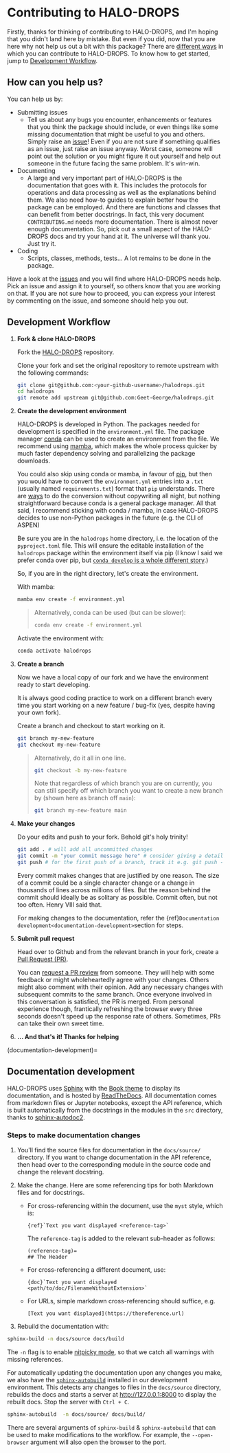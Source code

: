 # Contributing to HALO-DROPS

Firstly, thanks for thinking of contributing to HALO-DROPS, and I'm hoping that you didn't land here by mistake. But even if you did, now that you are here why not help us out a bit with this package? There are [different ways](#how-can-you-help-us) in which you can contribute to HALO-DROPS. To know how to get started, jump to [Development Workflow](#development-workflow).

## How can you help us?

You can help us by:

- Submitting issues
  - Tell us about any bugs you encounter, enhancements or features that you think the package should include, or even things like some missing documentation that might be useful to you and others. Simply raise an [issue](https://github.com/Geet-George/halodrops/issues)! Even if you are not sure if something qualifies as an issue, just raise an issue anyway. Worst case, someone will point out the solution or you might figure it out yourself and help out someone in the future facing the same problem. It's win-win.
- Documenting
  - A large and very important part of HALO-DROPS is the documentation that goes with it. This includes the protocols for operations and data processing as well as the explanations behind them. We also need how-to guides to explain better how the package can be employed. And there are functions and classes that can benefit from better docstrings. In fact, this very document `CONTRIBUTING.md` needs more documentation. There is almost never enough documentation. So, pick out a small aspect of the HALO-DROPS docs and try your hand at it. The universe will thank you. Just try it.
- Coding
  - Scripts, classes, methods, tests... A lot remains to be done in the package.

Have a look at the [issues](https://github.com/Geet-George/halodrops/issues) and you will find where HALO-DROPS needs help. Pick an issue and assign it to yourself, so others know that you are working on that. If you are not sure how to proceed, you can express your interest by commenting on the issue, and someone should help you out.

## Development Workflow

1. **Fork & clone HALO-DROPS**

    Fork the [HALO-DROPS](https://github.com/Geet-George/halodrops) repository.

    Clone your fork and set the original repository to remote upstream with the following commands:

    ```bash
    git clone git@github.com:<your-github-username>/halodrops.git
    cd halodrops
    git remote add upstream git@github.com:Geet-George/halodrops.git
    ```
2. **Create the development environment**

    HALO-DROPS is developed in Python. The packages needed for development is specified in the `environment.yml` file. The package manager [conda](https://conda.io/) can be used to create an environment from the file. We recommend using [mamba](https://mamba.readthedocs.io/en/latest/installation.html), which makes the whole process quicker by much faster dependency solving and parallelizing the package downloads.

    You could also skip using conda or mamba, in favour of [pip](https://pypi.org/project/pip/), but then you would have to convert the `environment.yml` entries into a `.txt` (usually named `requirements.txt`) format that `pip` understands. There are [ways](https://gist.github.com/pemagrg1/f959c19ec18fee3ce2ff9b3b86b67c16) to do the conversion without copywriting all night, but nothing straightforward because conda is a general package manager. All that said, I recommend sticking with conda / mamba, in case HALO-DROPS decides to use non-Python packages in the future (e.g. the CLI of ASPEN)

    Be sure you are in the `halodrops` home directory, i.e. the location of the `pyproject.toml` file. This will ensure the editable installation of the `halodrops` package within the environment itself via pip (I know I said we prefer conda over pip, but [`conda develop` is a whole different story](https://github.com/conda/conda-build/issues/4251).)

    So, if you are in the right directory, let's create the environment.

    With mamba:
    ```bash
    mamba env create -f environment.yml
    ```

    > Alternatively, conda can be used (but can be slower):
    > ```bash
    > conda env create -f environment.yml
    > ```

    Activate the environment with:
    ```bash
    conda activate halodrops
    ```

3. **Create a branch**

    Now we have a local copy of our fork and we have the environment ready to start developing.

    It is always good coding practice to work on a different branch every time you start working on a new feature / bug-fix (yes, despite having your own fork).

    Create a branch and checkout to start working on it.
    ```bash
    git branch my-new-feature
    git checkout my-new-feature
    ```
    > Alternatively, do it all in one line.
    > ```bash
    > git checkout -b my-new-feature
    > ```
    > Note that regardless of which branch you are on currently, you can still specify off which branch you want to create a new branch by (shown here as branch off `main`):
    > ```bash
    > git branch my-new-feature main
    > ```

4. **Make your changes**

    Do your edits and push to your fork. Behold git's holy trinity!

    ```bash
    git add . # will add all uncommitted changes
    git commit -m "your commit message here" # consider giving a detailed message & not simply a header
    git push # for the first push of a branch, track it e.g. git push -u origin my-new-feature
    ```

    Every commit makes changes that are justified by one reason. The size of a commit could be a single character change or a change in thousands of lines across millions of files. But the reason behind the commit should ideally be as solitary as possible. Commit often, but not too often. Henry VIII said that.

    For making changes to the documentation, refer the {ref}`Documentation development<documentation-development>`section for steps.

5. **Submit pull request**

    Head over to Github and from the relevant branch in your fork, create a [Pull Request (PR)](https://docs.github.com/en/pull-requests/collaborating-with-pull-requests/proposing-changes-to-your-work-with-pull-requests/about-pull-requests).

    You can [request a PR review](https://docs.github.com/en/pull-requests/collaborating-with-pull-requests/proposing-changes-to-your-work-with-pull-requests/requesting-a-pull-request-review) from someone. They will help with some feedback or might wholeheartedly agree with your changes. Others might also comment with their opinion. Add any necessary changes with subsequent commits to the same branch. Once everyone involved in this conversation is satisfied, the PR is merged. From personal experience though, frantically refreshing the browser every three seconds doesn't speed up the response rate of others. Sometimes, PRs can take their own sweet time.

6. **... And that's it! Thanks for helping**

(documentation-development)=
## Documentation development

HALO-DROPS uses [Sphinx](https://www.sphinx-doc.org/en/master/index.html) with the [Book theme](https://sphinx-book-theme.readthedocs.io/en/stable/) to display its documentation, and is hosted by [ReadTheDocs](https://readthedocs.org/). All documentation comes from markdown files or Jupyter notebooks, except the API reference, which is built automatically from the docstrings in the modules in the `src` directory, thanks to [sphinx-autodoc2](https://sphinx-autodoc2.readthedocs.io/en/latest/).

### Steps to make documentation changes

1. You'll find the source files for documentation in the `docs/source/` directory. If you want to change documentation in the API reference, then head over to the corresponding module in the source code and change the relevant docstring.

2. Make the change. Here are some referencing tips for both Markdown files and for docstrings.

   - For cross-referencing within the document, use the `myst` style, which is:
      ```
      {ref}`Text you want displayed <reference-tag>`
      ```
      The `reference-tag` is added to the relevant sub-header as follows:
      ```
      (reference-tag)=
      ## The Header
      ```

   - For cross-referencing a different document, use:
      ```
      {doc}`Text you want displayed <path/to/doc/FilenameWithoutExtension>`
      ```

   - For URLs, simple markdown cross-referencing should suffice, e.g.
      ```
      [Text you want displayed](https://thereference.url)
      ```



3. Rebuild the documentation with:

```bash
sphinx-build -n docs/source docs/build
```

The `-n` flag is to enable [nitpicky mode](https://www.sphinx-doc.org/en/master/usage/configuration.html#confval-nitpicky), so that we catch all warnings with missing references.

For automatically updating the documentation upon any changes you make, we also have the [`sphinx-autobuild`](https://pypi.org/project/sphinx-autobuild/) installed in our development environment. This detects any changes to files in the `docs/source`  directory, rebuilds the docs and starts a server at http://127.0.0.1:8000 to display the rebuilt docs. Stop the server with `Ctrl + C`.

```bash
sphinx-autobuild  -n docs/source/ docs/build/
```
There are several arguments of `sphinx-build` & `sphinx-autobuild` that can be used to make modifications to the workflow. For example, the `--open-browser` argument will also open the browser to the port.
